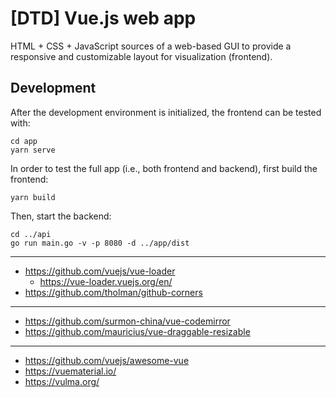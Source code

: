# [DTD] Vue.js web app

HTML + CSS + JavaScript sources of a web-based GUI to provide a responsive and customizable layout for visualization (frontend).

## Development

After the development environment is initialized, the frontend can be tested with:

```
cd app
yarn serve
```

In order to test the full app (i.e., both frontend and backend), first build the frontend:

```
yarn build
```

Then, start the backend:

```
cd ../api
go run main.go -v -p 8080 -d ../app/dist
```

---

- https://github.com/vuejs/vue-loader
  - https://vue-loader.vuejs.org/en/
- https://github.com/tholman/github-corners

---

- https://github.com/surmon-china/vue-codemirror
- https://github.com/mauricius/vue-draggable-resizable

---

- https://github.com/vuejs/awesome-vue
- https://vuematerial.io/
- https://vulma.org/
